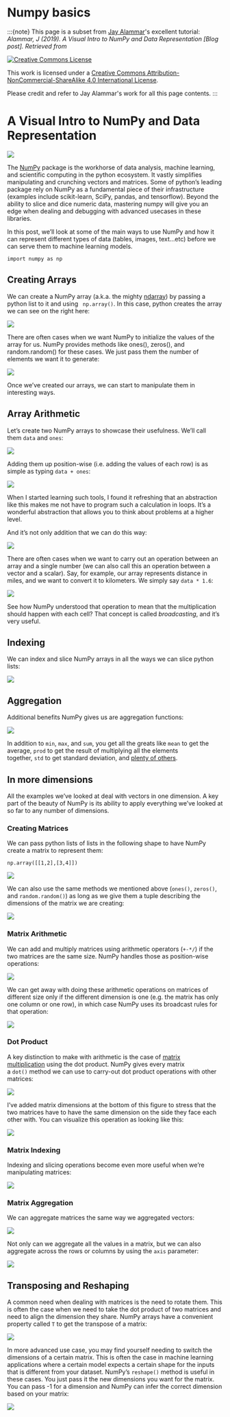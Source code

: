 # Numpy basics

:::{note}
This page is a subset from [Jay Alammar](https://jalammar.github.io/)'s excellent tutorial: *Alammar, J (2019). A Visual Intro to NumPy and Data Representation [Blog post]. Retrieved from [](https://jalammar.github.io/visual-numpy/)*

[![Creative Commons License](https://i.creativecommons.org/l/by-nc-sa/4.0/88x31.png)](http://creativecommons.org/licenses/by-nc-sa/4.0/)

This work is licensed under a [Creative Commons Attribution-NonCommercial-ShareAlike 4.0 International License](http://creativecommons.org/licenses/by-nc-sa/4.0/).

Please credit and refer to Jay Alammar's work for all this page contents.
:::

# A Visual Intro to NumPy and Data Representation

![](https://felixchenier.uqam.ca/wp-content/uploads/2021/02/image.png)

The [NumPy](https://www.numpy.org/) package is the workhorse of data analysis, machine learning, and scientific computing in the python ecosystem. It vastly simplifies manipulating and crunching vectors and matrices. Some of python’s leading package rely on NumPy as a fundamental piece of their infrastructure (examples include scikit-learn, SciPy, pandas, and tensorflow). Beyond the ability to slice and dice numeric data, mastering numpy will give you an edge when dealing and debugging with advanced usecases in these libraries.

In this post, we’ll look at some of the main ways to use NumPy and how it can represent different types of data (tables, images, text…etc) before we can serve them to machine learning models.

```
import numpy as np
```

## Creating Arrays

We can create a NumPy array (a.k.a. the mighty [ndarray](https://docs.scipy.org/doc/numpy/reference/arrays.ndarray.html)) by passing a python list to it and using ` np.array()`. In this case, python creates the array we can see on the right here:

![](https://felixchenier.uqam.ca/wp-content/uploads/2021/02/image-1.png)

There are often cases when we want NumPy to initialize the values of the array for us. NumPy provides methods like ones(), zeros(), and random.random() for these cases. We just pass them the number of elements we want it to generate:

![](https://felixchenier.uqam.ca/wp-content/uploads/2021/02/image-2-1024x228.png)

Once we’ve created our arrays, we can start to manipulate them in interesting ways.

## Array Arithmetic

Let’s create two NumPy arrays to showcase their usefulness. We’ll call them `data` and `ones`:

![](https://felixchenier.uqam.ca/wp-content/uploads/2021/02/image-3.png)

Adding them up position-wise (i.e. adding the values of each row) is as simple as typing `data + ones`:

![](https://felixchenier.uqam.ca/wp-content/uploads/2021/02/image-4.png)

When I started learning such tools, I found it refreshing that an abstraction like this makes me not have to program such a calculation in loops. It’s a wonderful abstraction that allows you to think about problems at a higher level.

And it’s not only addition that we can do this way:

![](https://felixchenier.uqam.ca/wp-content/uploads/2021/02/image-5-1024x123.png)

There are often cases when we want to carry out an operation between an array and a single number (we can also call this an operation between a vector and a scalar). Say, for example, our array represents distance in miles, and we want to convert it to kilometers. We simply say `data * 1.6`:

![](https://felixchenier.uqam.ca/wp-content/uploads/2021/02/image-6-1024x116.png)

See how NumPy understood that operation to mean that the multiplication should happen with each cell? That concept is called _broadcasting_, and it’s very useful.

## Indexing

We can index and slice NumPy arrays in all the ways we can slice python lists:

![](https://felixchenier.uqam.ca/wp-content/uploads/2021/02/image-7.png)

## Aggregation

Additional benefits NumPy gives us are aggregation functions:

![](https://felixchenier.uqam.ca/wp-content/uploads/2021/02/image-8-1024x185.png)

In addition to `min`, `max`, and `sum`, you get all the greats like `mean` to get the average, `prod` to get the result of multiplying all the elements together, `std` to get standard deviation, and [plenty of others](https://jakevdp.github.io/PythonDataScienceHandbook/02.04-computation-on-arrays-aggregates.html).

## In more dimensions

All the examples we’ve looked at deal with vectors in one dimension. A key part of the beauty of NumPy is its ability to apply everything we’ve looked at so far to any number of dimensions.

### Creating Matrices

We can pass python lists of lists in the following shape to have NumPy create a matrix to represent them:

```
np.array([[1,2],[3,4]])
```

![](https://felixchenier.uqam.ca/wp-content/uploads/2021/02/image-9.png)

We can also use the same methods we mentioned above (`ones()`, `zeros()`, and `random.random()`) as long as we give them a tuple describing the dimensions of the matrix we are creating:

![](https://felixchenier.uqam.ca/wp-content/uploads/2021/02/image-10-1024x184.png)

### Matrix Arithmetic

We can add and multiply matrices using arithmetic operators (`+-*/`) if the two matrices are the same size. NumPy handles those as position-wise operations:

![](https://felixchenier.uqam.ca/wp-content/uploads/2021/02/image-11.png)

We can get away with doing these arithmetic operations on matrices of different size only if the different dimension is one (e.g. the matrix has only one column or one row), in which case NumPy uses its broadcast rules for that operation:

![](https://felixchenier.uqam.ca/wp-content/uploads/2021/02/image-12-1024x186.png)

### Dot Product

A key distinction to make with arithmetic is the case of [matrix multiplication](https://www.mathsisfun.com/algebra/matrix-multiplying.html) using the dot product. NumPy gives every matrix a `dot()` method we can use to carry-out dot product operations with other matrices:

![](https://felixchenier.uqam.ca/wp-content/uploads/2021/02/image-13-1024x256.png)

I’ve added matrix dimensions at the bottom of this figure to stress that the two matrices have to have the same dimension on the side they face each other with. You can visualize this operation as looking like this:

![](https://felixchenier.uqam.ca/wp-content/uploads/2021/02/image-14-1024x252.png)

### Matrix Indexing

Indexing and slicing operations become even more useful when we’re manipulating matrices:

![](https://felixchenier.uqam.ca/wp-content/uploads/2021/02/image-15.png)

### Matrix Aggregation

We can aggregate matrices the same way we aggregated vectors:

![](https://felixchenier.uqam.ca/wp-content/uploads/2021/02/image-16-1024x197.png)

Not only can we aggregate all the values in a matrix, but we can also aggregate across the rows or columns by using the `axis` parameter:

![](https://felixchenier.uqam.ca/wp-content/uploads/2021/02/image-17-1024x183.png)

## Transposing and Reshaping

A common need when dealing with matrices is the need to rotate them. This is often the case when we need to take the dot product of two matrices and need to align the dimension they share. NumPy arrays have a convenient property called `T` to get the transpose of a matrix:

![](https://felixchenier.uqam.ca/wp-content/uploads/2021/02/image-18.png)

In more advanced use case, you may find yourself needing to switch the dimensions of a certain matrix. This is often the case in machine learning applications where a certain model expects a certain shape for the inputs that is different from your dataset. NumPy’s `reshape()` method is useful in these cases. You just pass it the new dimensions you want for the matrix. You can pass -1 for a dimension and NumPy can infer the correct dimension based on your matrix:

![](https://felixchenier.uqam.ca/wp-content/uploads/2021/02/image-19-1024x379.png)